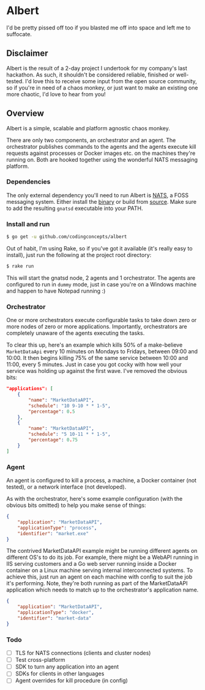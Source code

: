 # Albert
I'd be pretty pissed off too if you blasted me off into space and left me to suffocate.

## Disclaimer

Albert is the result of a 2-day project I undertook for my company's last hackathon.  As such, it shouldn't be considered reliable, finished or well-tested.  I'd love this to receive some input from the open source community, so if you're in need of a chaos monkey, or just want to make an existing one more chaotic, I'd love to hear from you!

## Overview

Albert is a simple, scalable and platform agnostic chaos monkey.

There are only two components, an orchestrator and an agent.  The orchestrator publishes commands to the agents and the agents execute kill requests against processes or Docker images etc. on the machines they're running on.  Both are hooked together using the wonderful NATS messaging platform.

### Dependencies

The only external dependency you'll need to run Albert is [NATS](http://nats.io/), a FOSS messaging system.  Either install the [binary](http://nats.io/download/nats-io/gnatsd/) or build from [source](https://github.com/nats-io/gnatsd).  Make sure to add the resulting `gnatsd` executable into your PATH.

### Install and run

``` bash
$ go get -u github.com/codingconcepts/albert
```

Out of habit, I'm using Rake, so if you've got it available (it's really easy to install), just run the following at the project root directory:

``` bash
$ rake run
```

This will start the gnatsd node, 2 agents and 1 orchestrator.  The agents are configured to run in `dummy` mode, just in case you're on a Windows machine and happen to have Notepad running :)

### Orchestrator

One or more orchestrators execute configurable tasks to take down zero or more nodes of zero or more applications.  Importantly, orchestrators are completely unaware of the agents executing the tasks.

To clear this up, here's an example which kills 50% of a make-believe `MarketDataApi` every 10 minutes on Mondays to Fridays, between 09:00 and 10:00.  It then begins killing 75% of the same service between 10:00 and 11:00, every 5 minutes.  Just in case you got cocky with how well your service was holding up against the first wave.  I've removed the obvious bits:

``` json
"applications": [
    {
        "name": "MarketDataAPI",
        "schedule": "10 9-10 * * 1-5",
        "percentage": 0.5
    },
    {
        "name": "MarketDataAPI",
        "schedule": "5 10-11 * * 1-5",
        "percentage": 0.75
    }
]
```

### Agent

An agent is configured to kill a process, a machine, a Docker container (not tested), or a network interface (not developed).

As with the orchestrator, here's some example configuration (with the obvious bits omitted) to help you make sense of things:

``` json
{
    "application": "MarketDataAPI",
    "applicationType": "process",
    "identifier": "market.exe"
}
```

The contrived MarketDataAPI example might be running different agents on different OS's to do its job.  For example, there might be a WebAPI running in IIS serving customers and a Go web server running inside a Docker container on a Linux machine serving internal interconnected systems.  To achieve this, just run an agent on each machine with config to suit the job it's performing.  Note, they're both running as part of the MarketDataAPI application which needs to match up to the orchestrator's application name.

``` json
{
    "application": "MarketDataAPI",
    "applicationType": "docker",
    "identifier": "market-data"
}
```

### Todo

- [ ] TLS for NATS connections (clients and cluster nodes)
- [ ] Test cross-platform
- [ ] SDK to turn any application into an agent
- [ ] SDKs for clients in other languages
- [ ] Agent overrides for kill procedure (in config)